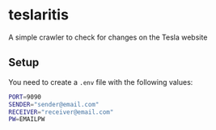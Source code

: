 # teslaritis
A simple crawler to check for changes on the Tesla website

## Setup
You need to create a `.env` file with the following values:

```bash
PORT=9090
SENDER="sender@email.com"
RECEIVER="receiver@email.com"
PW=EMAILPW
```
